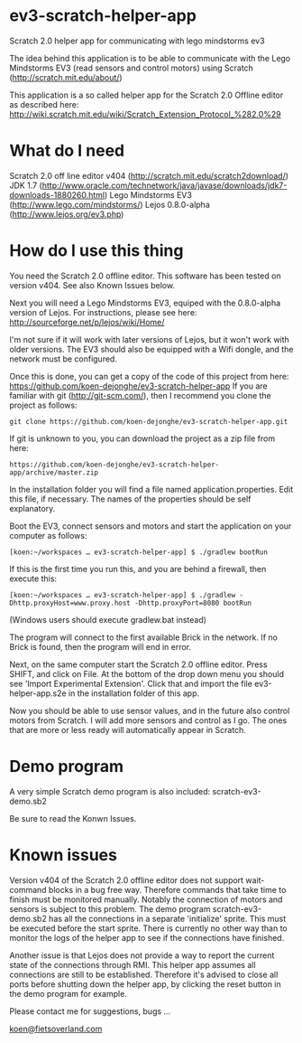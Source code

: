 ev3-scratch-helper-app
======================

Scratch 2.0 helper app for communicating with lego mindstorms ev3

The idea behind this application is to be able to communicate with the Lego Mindstorms EV3 
(read sensors and control motors) using Scratch (http://scratch.mit.edu/about/)
  
This application is a so called helper app for the Scratch 2.0 Offline editor as described here:
http://wiki.scratch.mit.edu/wiki/Scratch_Extension_Protocol_%282.0%29

What do I need
==============
Scratch 2.0 off line editor v404 (http://scratch.mit.edu/scratch2download/)
JDK 1.7 (http://www.oracle.com/technetwork/java/javase/downloads/jdk7-downloads-1880260.html)
Lego Mindstorms EV3 (http://www.lego.com/mindstorms/)
Lejos 0.8.0-alpha (http://www.lejos.org/ev3.php)

How do I use this thing
=======================
You need the Scratch 2.0 offline editor. This software has been tested on version v404.
See also Known Issues below.

Next you will need a Lego Mindstorms EV3, equiped with the 0.8.0-alpha version of Lejos.
For instructions, please see here: http://sourceforge.net/p/lejos/wiki/Home/

I'm not sure if it will work with later versions of Lejos, but it won't work with older versions.
The EV3 should also be equipped with a Wifi dongle, and the network must be configured.

Once this is done, you can get a copy of the code of this project from here:
https://github.com/koen-dejonghe/ev3-scratch-helper-app
If you are familiar with git (http://git-scm.com/), then I recommend you clone the project as follows: 
```
git clone https://github.com/koen-dejonghe/ev3-scratch-helper-app.git
```
If git is unknown to you, you can download the project as a zip file from here:
```
https://github.com/koen-dejonghe/ev3-scratch-helper-app/archive/master.zip
```

In the installation folder you will find a file named application.properties.
Edit this file, if necessary.
The names of the properties should be self explanatory.

Boot the EV3, connect sensors and motors 
and start the application on your computer as follows:
```
[koen:~/workspaces … ev3-scratch-helper-app] $ ./gradlew bootRun
```
If this is the first time you run this, and you are behind a firewall, then execute this:
```
[koen:~/workspaces … ev3-scratch-helper-app] $ ./gradlew -Dhttp.proxyHost=www.proxy.host -Dhttp.proxyPort=8080 bootRun
```
(Windows users should execute gradlew.bat instead) 

The program will connect to the first available Brick in the network.
If no Brick is found, then the program will end in error.

Next, on the same computer start the Scratch 2.0 offline editor.
Press SHIFT, and click on File.
At the bottom of the drop down menu you should see 'Import Experimental Extension'.
Click that and import the file ev3-helper-app.s2e in the installation folder of this app.

Now you should be able to use sensor values, and in the future also control motors from Scratch.
I will add more sensors and control as I go. The ones that are more or less ready will automatically 
appear in Scratch. 

Demo program
============

A very simple Scratch demo program is also included:
scratch-ev3-demo.sb2

Be sure to read the Konwn Issues.

Known issues
============
Version v404 of the Scratch 2.0 offline editor does not support wait-command blocks in a bug free way.
Therefore commands that take time to finish must be monitored manually.
Notably the connection of motors and sensors is subject to this problem.
The demo program scratch-ev3-demo.sb2 has all the connections in a separate 'initialize' sprite.
This must be executed before the start sprite. 
There is currently no other way than to monitor the logs of the helper app to see if the connections have finished.

Another issue is that Lejos does not provide a way to report the current state of the connections through RMI.
This helper app assumes all connections are still to be established.
Therefore it's advised to close all ports before shutting down the helper app,  by clicking the reset button in the demo program for example.




Please contact me for suggestions, bugs ...

koen@fietsoverland.com 
